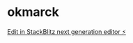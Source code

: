 # okmarck

[Edit in StackBlitz next generation editor ⚡️](https://stackblitz.com/~/github.com/poyomanmehdi/okmarck)